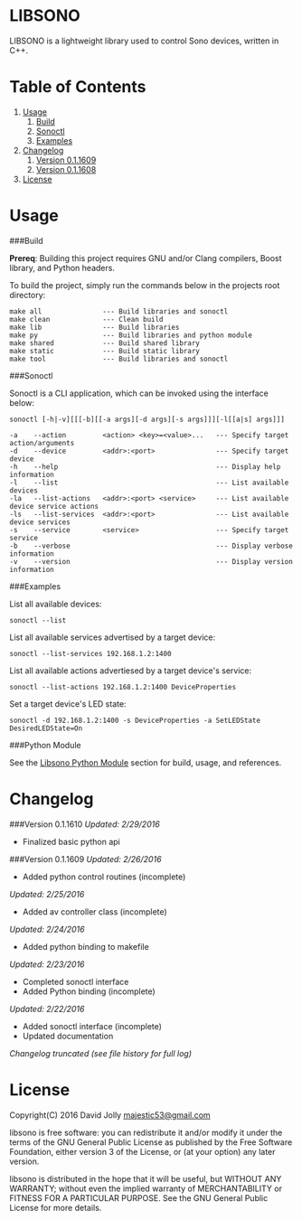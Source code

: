LIBSONO
=======

LIBSONO is a lightweight library used to control Sono devices, written in C++.

Table of Contents
===============

1. [Usage](https://github.com/majestic53/libsono#usage)
	1. [Build](https://github.com/majestic53/libsono#build)
	2. [Sonoctl](https://github.com/majestic53/libsono#sonoctl)
	3. [Examples](https://github.com/majestic53/libsono#examples)
2. [Changelog](https://github.com/majestic53/libsono#changelog)
	1. [Version 0.1.1609](https://github.com/majestic53/libsono#version-011609)
	2. [Version 0.1.1608](https://github.com/majestic53/libsono#version-011608)
3. [License](https://github.com/majestic53/libsono#license)

Usage
=====

###Build

__Prereq__: Building this project requires GNU and/or Clang compilers, Boost library, and Python headers.

To build the project, simply run the commands below in the projects root directory:

```
make all               --- Build libraries and sonoctl
make clean             --- Clean build
make lib               --- Build libraries
make py                --- Build libraries and python module
make shared            --- Build shared library
make static            --- Build static library
make tool              --- Build libraries and sonoctl
```

###Sonoctl

Sonoctl is a CLI application, which can be invoked using the interface below:

```
sonoctl [-h|-v][[[-b][[-a args][-d args][-s args]]][-l[[a|s] args]]]

-a    --action         <action> <key>=<value>...   --- Specify target action/arguments
-d    --device         <addr>:<port>               --- Specify target device
-h    --help                                       --- Display help information
-l    --list                                       --- List available devices
-la   --list-actions   <addr>:<port> <service>     --- List available device service actions
-ls   --list-services  <addr>:<port>               --- List available device services
-s    --service        <service>                   --- Specify target service
-b    --verbose                                    --- Display verbose information
-v    --version                                    --- Display version information
```

###Examples

List all available devices:

```
sonoctl --list
```

List all available services advertised by a target device:

```
sonoctl --list-services 192.168.1.2:1400
```

List all available actions advertiesed by a target device's service:

```
sonoctl --list-actions 192.168.1.2:1400 DeviceProperties
```

Set a target device's LED state:

```
sonoctl -d 192.168.1.2:1400 -s DeviceProperties -a SetLEDState DesiredLEDState=On
```

###Python Module

See the [Libsono Python Module](https://github.com/majestic53/libsono/tree/master/src/ext) section for build, usage, and references.

Changelog
=========

###Version 0.1.1610
*Updated: 2/29/2016*

* Finalized basic python api

###Version 0.1.1609
*Updated: 2/26/2016*

* Added python control routines (incomplete)

*Updated: 2/25/2016*

* Added av controller class (incomplete)

*Updated: 2/24/2016*

* Added python binding to makefile

*Updated: 2/23/2016*

* Completed sonoctl interface
* Added Python binding (incomplete)

*Updated: 2/22/2016*

* Added sonoctl interface (incomplete)
* Updated documentation

*Changelog truncated (see file history for full log)*

License
======

Copyright(C) 2016 David Jolly <majestic53@gmail.com>

libsono is free software: you can redistribute it and/or modify
it under the terms of the GNU General Public License as published by
the Free Software Foundation, either version 3 of the License, or
(at your option) any later version.

libsono is distributed in the hope that it will be useful,
but WITHOUT ANY WARRANTY; without even the implied warranty of
MERCHANTABILITY or FITNESS FOR A PARTICULAR PURPOSE.  See the
GNU General Public License for more details.
